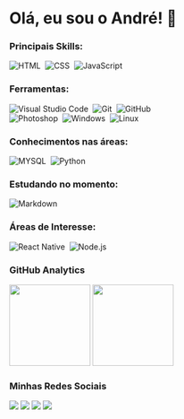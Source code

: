 # Olá, eu sou o André! :green_apple:

<p>

### Principais Skills:

![HTML](https://img.shields.io/badge/-HTML-05122A?style=for-the-badge&logo=html5)&nbsp;
![CSS](https://img.shields.io/badge/-CSS-05122A?style=for-the-badge&logo=CSS3&logoColor=1572B6)&nbsp;
![JavaScript](https://img.shields.io/badge/-JavaScript-05122A?style=for-the-badge&logo=javascript)&nbsp;

### Ferramentas:

![Visual Studio Code](https://img.shields.io/badge/-Visual%20Studio%20Code-05122A?style=for-the-badge&logo=visual-studio-code&logoColor=007ACC)&nbsp;
![Git](https://img.shields.io/badge/-Git-05122A?style=for-the-badge&logo=git)&nbsp;
![GitHub](https://img.shields.io/badge/-GitHub-05122A?style=for-the-badge&logo=github)&nbsp;  
![Photoshop](https://img.shields.io/badge/-Photoshop-05122A?style=for-the-badge&logo=adobe-photoshop)&nbsp;
![Windows](https://img.shields.io/badge/-Windows-05122A?style=for-the-badge&logo=windows)&nbsp;
![Linux](https://img.shields.io/badge/-linux-05122a?style=for-the-badge&logo=linux)&nbsp;

### Conhecimentos nas áreas:

![MYSQL](https://img.shields.io/badge/-MYSQL-05122A?style=for-the-badge&logo=MYSQL)&nbsp;
![Python](https://img.shields.io/badge/-Python-05122A?style=for-the-badge&logo=python)&nbsp;

### Estudando no momento:

![Markdown](https://img.shields.io/badge/-Markdown-05122A?style=for-the-badge&logo=markdown)&nbsp;


### Áreas de Interesse:

![React Native](https://img.shields.io/badge/-React_native-05122A?style=for-the-badge&logo=react)&nbsp;
![Node.js](https://img.shields.io/badge/-Node.js-05122A?style=for-the-badge&logo=node.js)&nbsp;

### GitHub Analytics

<p align="left">
  <img height="145em" src="https://github-readme-stats-eight-theta.vercel.app/api?username=afmcmorais&show_icons=true&theme=highcontrast"/>
  <img height="145em" src="https://github-readme-stats-eight-theta.vercel.app/api/top-langs/?username=afmcmorais&layout=compact&langs_count=8&theme=highcontrast"/>
</p>

### Minhas Redes Sociais

<a href="https://www.linkedin.com/in/afmcmorais/" target="_blank"><img src="https://img.shields.io/badge/-André Felipe-0077B5?style=for-the-badge&logo=Linkedin&logoColor=white"/></a>
<a href="https://twitter.com/afmcmorais" target="_blank"><img src="https://img.shields.io/badge/-@afmcmorais-00BFFF?style=for-the-badge&logo=twitter&logoColor=white"/></a>
<a href="mailto:afmcmorais@icloud.com" target="_blank"><img src="https://img.shields.io/badge/-afmcmorais@icloud.com-0078D4?style=for-the-badge&logo=microsoft-outlook&logoColor=white"/></a>
<a href="https://instagram.com/afmcmorais" target="_blank"><img src="https://img.shields.io/badge/-@afmcmorais-C13584?style=for-the-badge&logo=Instagram&logoColor=white"/></a>

